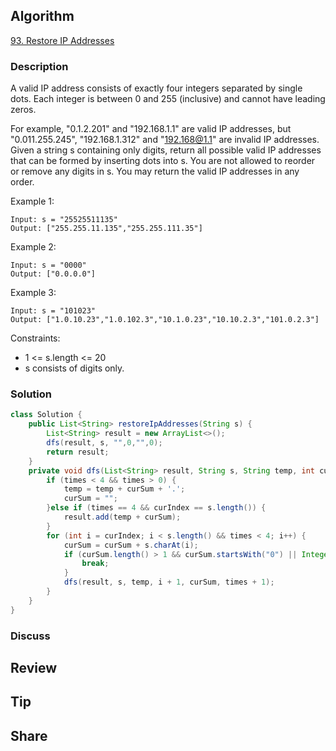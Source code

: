 ## Algorithm

[93. Restore IP Addresses](https://leetcode.com/problems/restore-ip-addresses/)

### Description

A valid IP address consists of exactly four integers separated by single dots. Each integer is between 0 and 255 (inclusive) and cannot have leading zeros.

For example, "0.1.2.201" and "192.168.1.1" are valid IP addresses, but "0.011.255.245", "192.168.1.312" and "192.168@1.1" are invalid IP addresses.
Given a string s containing only digits, return all possible valid IP addresses that can be formed by inserting dots into s. You are not allowed to reorder or remove any digits in s. You may return the valid IP addresses in any order.

Example 1:

```
Input: s = "25525511135"
Output: ["255.255.11.135","255.255.111.35"]
```

Example 2:

```
Input: s = "0000"
Output: ["0.0.0.0"]
```

Example 3:

```
Input: s = "101023"
Output: ["1.0.10.23","1.0.102.3","10.1.0.23","10.10.2.3","101.0.2.3"]
```

Constraints:

- 1 <= s.length <= 20
- s consists of digits only.

### Solution

```java
class Solution {
    public List<String> restoreIpAddresses(String s) {
        List<String> result = new ArrayList<>();
        dfs(result, s, "",0,"",0);
        return result;
    }
    private void dfs(List<String> result, String s, String temp, int curIndex, String curSum, int times) {
        if (times < 4 && times > 0) {
            temp = temp + curSum + '.';
            curSum = "";
        }else if (times == 4 && curIndex == s.length()) {
            result.add(temp + curSum);
        }
        for (int i = curIndex; i < s.length() && times < 4; i++) {
            curSum = curSum + s.charAt(i);
            if (curSum.length() > 1 && curSum.startsWith("0") || Integer.parseInt(curSum) > 255){
                break;
            }
            dfs(result, s, temp, i + 1, curSum, times + 1);
        }
    }
}
```

### Discuss

## Review


## Tip


## Share
